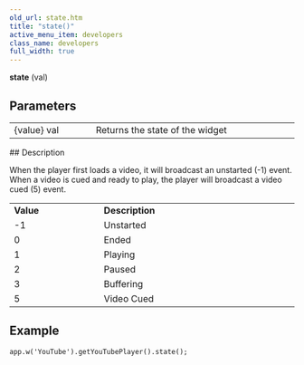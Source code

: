 ```yaml
---
old_url: state.htm
title: "state()"
active_menu_item: developers
class_name: developers
full_width: true
---
```



**state** (val)

## Parameters

<table>
<tr>
<td width="169">
{value} val

</td>
<td width="17">
</td>
<td width="694">
Returns the state of the widget

</td>
</tr>
</table>
## Description

When the player first loads a video, it will broadcast an unstarted (-1) event. When a video is cued and ready to play, the player will broadcast a video cued (5) event.

<table>
<tr>
<td width="226">
  <strong>Value</strong>

</td>
<td width="10">
</td>
<td width="644">
  <strong>Description</strong>

</td>
</tr>
<tr>
<td width="226">
-1

</td>
<td width="10">
</td>
<td width="644">
Unstarted

</td>
</tr>
<tr>
<td width="226">
0

</td>
<td width="10">
</td>
<td width="644">
Ended

</td>
</tr>
<tr>
<td width="226">
1

</td>
<td width="10">
</td>
<td width="644">
Playing

</td>
</tr>
<tr>
<td width="226">
2

</td>
<td width="10">
</td>
<td width="644">
Paused

</td>
</tr>
<tr>
<td width="226">
3

</td>
<td width="10">
</td>
<td width="644">
Buffering

</td>
</tr>
<tr>
<td width="226">
5

</td>
<td width="10">
</td>
<td width="644">
Video Cued

</td>
</tr>
</table>

## Example

     
    app.w('YouTube').getYouTubePlayer().state();
     
   

